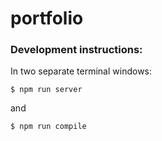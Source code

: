 # portfolio

### Development instructions:

In two separate terminal windows:

```shell
$ npm run server
```

and

```shell
$ npm run compile
```

